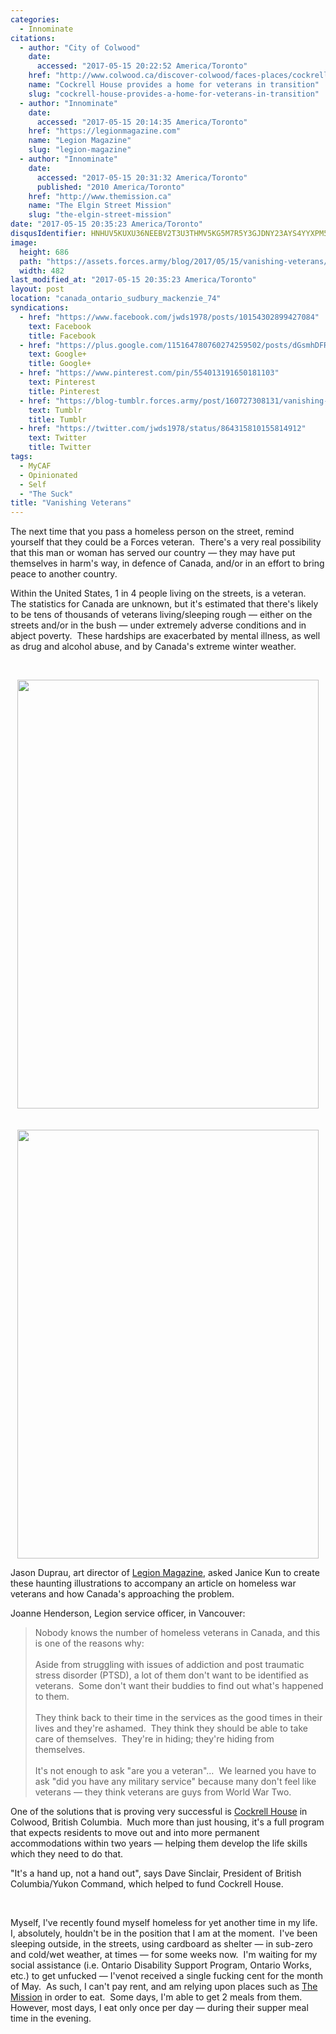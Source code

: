 ```yaml
---
categories:
  - Innominate
citations:
  - author: "City of Colwood"
    date:
      accessed: "2017-05-15 20:22:52 America/Toronto"
    href: "http://www.colwood.ca/discover-colwood/faces-places/cockrell-house-provides-home-veterans-transition"
    name: "Cockrell House provides a home for veterans in transition"
    slug: "cockrell-house-provides-a-home-for-veterans-in-transition"
  - author: "Innominate"
    date:
      accessed: "2017-05-15 20:14:35 America/Toronto"
    href: "https://legionmagazine.com"
    name: "Legion Magazine"
    slug: "legion-magazine"
  - author: "Innominate"
    date:
      accessed: "2017-05-15 20:31:32 America/Toronto"
      published: "2010 America/Toronto"
    href: "http://www.themission.ca"
    name: "The Elgin Street Mission"
    slug: "the-elgin-street-mission"
date: "2017-05-15 20:35:23 America/Toronto"
disqusIdentifier: HNHUV5KUXU36NEEBV2T3U3THMV5KG5M7R5Y3GJDNY23AYS4YYXPM5XAZM6HN55N7C5EPH57MRYG7HT28EN99ZSG58PGPVD7EBPUE
image:
  height: 686
  path: "https://assets.forces.army/blog/2017/05/15/vanishing-veterans/hotlink-ok/vanishing-veterans_482x686.png"
  width: 482
last_modified_at: "2017-05-15 20:35:23 America/Toronto"
layout: post
location: "canada_ontario_sudbury_mackenzie_74"
syndications:
  - href: "https://www.facebook.com/jwds1978/posts/10154302899427084"
    text: Facebook
    title: Facebook
  - href: "https://plus.google.com/115164780760274259502/posts/dGsmhDFR2XR"
    text: Google+
    title: Google+
  - href: "https://www.pinterest.com/pin/554013191650181103"
    text: Pinterest
    title: Pinterest
  - href: "https://blog-tumblr.forces.army/post/160727308131/vanishing-veterans"
    text: Tumblr
    title: Tumblr
  - href: "https://twitter.com/jwds1978/status/864315810155814912"
    text: Twitter
    title: Twitter
tags:
  - MyCAF
  - Opinionated
  - Self
  - "The Suck"
title: "Vanishing Veterans"
---
```


<p>
  The next time that you pass a homeless person on the street, remind yourself that they could be a Forces veteran.&nbsp; There's a very real possibility that
  this man or woman has served our country &#8212; they may have put themselves in harm's way, in defence of Canada, and/or in an effort to bring peace to
  another country.
</p>
<p>
  Within the United States, 1 in 4 people living on the streets, is a veteran.&nbsp; The statistics for Canada are unknown, but it's estimated that there's
  likely to be tens of thousands of veterans living/sleeping rough &#8212; either on the streets and/or in the bush &#8212; under extremely adverse conditions
  and in abject poverty.&nbsp; These hardships are exacerbated by mental illness, as well as drug and alcohol abuse, and by Canada's extreme winter weather.
</p>
<!-- excerptBreak -->
<p>
  &nbsp;
</p>
<p>
  <img
    alt="" height="686" src="{{ site.uri.assets }}/blog/2017/05/15/vanishing-veterans/vanishing-veterans_482x686.png"
    style="border: 0px; display: block; margin-left: auto; margin-right: auto;" width="482" /><br />
  &nbsp;<br />
  <img
    alt="" height="686" src="{{ site.uri.assets }}/blog/2017/05/15/vanishing-veterans/innominate_1_482x686.png"
    style="border: 0px; display: block; margin-left: auto; margin-right: auto;" width="482" />
</p>
<p>
  Jason Duprau, art director of <a href="{{ site.url }}{{ page.url }}#cite-legion-magazine" rel="me" title="Legion Magazine">Legion Magazine</a>, asked Janice
  Kun to create these haunting illustrations to accompany an article on homeless war veterans and how Canada's approaching the problem.
</p>
<p>
  Joanne Henderson, Legion service officer, in Vancouver:
  <blockquote>
    Nobody knows the number of homeless veterans in Canada, and this is one of the reasons why:<br />
    &nbsp;<br />
    Aside from struggling with issues of addiction and post traumatic stress disorder (PTSD), a lot of them don't want to be identified as veterans.&nbsp; Some
    don't want their buddies to find out what's happened to them.<br />
    &nbsp;<br />
    They think back to their time in the services as the good times in their lives and they're ashamed.&nbsp; They think they should be able to take care of
    themselves.&nbsp; They're in hiding; they're hiding from themselves.<br />
    &nbsp;<br />
    It's not enough to ask &quot;are you a veteran&quot;&hellip;&nbsp; We learned you have to ask &quot;did you have any military service&quot; because many
    don't feel like veterans &#8212; they think veterans are guys from World War Two.
  </blockquote>
</p>
<p>
  One of the solutions that is proving very successful is <a
    href="{{ site.url }}{{ page.url }}#cite-cockrell-house-provides-a-home-for-veterans-in-transition" rel="me"
    title="Cockrell House provides a home for veterans in transition">Cockrell House</a> in Colwood, British Columbia.&nbsp; Much more than just housing, it's a
  full program that expects residents to move out and into more permanent accommodations within two years &#8212; helping them develop the life skills which
  they need to do that.
</p>
<p>
  &quot;It's a hand up, not a hand out&quot;, says Dave Sinclair, President of British Columbia/Yukon Command, which helped to fund Cockrell House.
</p>
<p>
  &nbsp;
</p>
<p>
  Myself, I've recently found myself homeless for yet another time in my life.&nbsp; I, absolutely, houldn't be in the position that I am at the moment.&nbsp;
  I've been sleeping outside, in the streets, using cardboard as shelter &#8212; in sub-zero and cold/wet weather, at times &#8212; for some weeks now.&nbsp;
  I'm waiting for my social assistance (i.e. Ontario Disability Support Program, Ontario Works, etc.) to get unfucked &#8212; I'venot received a single fucking
  cent for the month of May.&nbsp; As such, I can't pay rent, and am relying upon places such as <a
    href="{{ site.url }}{{ page.url }}#cite-the-elgin-street-mission" rel="me" title="The Elgin Street Mission">The Mission</a> in order to eat.&nbsp; Some
  days, I'm able to get 2 meals from them.&nbsp; However, most days, I eat only once per day &#8212; during their supper meal time in the evening.
</p>
